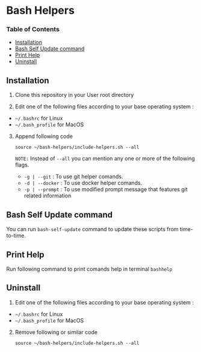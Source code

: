 # Bash Helpers

### Table of Contents
- [Installation](#installation)
- [Bash Self Update command](#bash-self-update-command)
- [Print Help](#print-help)
- [Uninstall](#uninstall)


## Installation
1. Clone this repository in your User root directory

2. Edit one of the following files according to your base operating system :
- `~/.bashrc` for Linux
- `~/.bash_profile` for MacOS

3. Append following code

	`source ~/bash-helpers/include-helpers.sh --all`

	`NOTE:` Instead of `--all` you can mention any one or more of the following flags.

	- `-g | --git` : To use git helper comands. 
	- `-d | --docker` : To use docker helper comands. 
	- `-p | --prompt` : To use modified prompt message that features git related information


## Bash Self Update command
You can run `bash-self-update` command to update these scripts from time-to-time.


## Print Help
Run following command to print comands help in terminal
	`bashhelp`


## Uninstall
1. Edit one of the following files according to your base operating system :
- `~/.bashrc` for Linux
- `~/.bash_profile` for MacOS

2. Remove following or similar code

	`source ~/bash-helpers/include-helpers.sh --all`